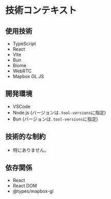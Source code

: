# 技術コンテキスト

## 使用技術

- TypeScript
- React
- Vite
- Bun
- Biome
- WebRTC
- Mapbox GL JS

## 開発環境

- VSCode
- Node.js (バージョンは`.tool-versions`に指定)
- Bun (バージョンは`.tool-versions`に指定)

## 技術的な制約

- 特にありません。

## 依存関係

- React
- React DOM
- @types/mapbox-gl
